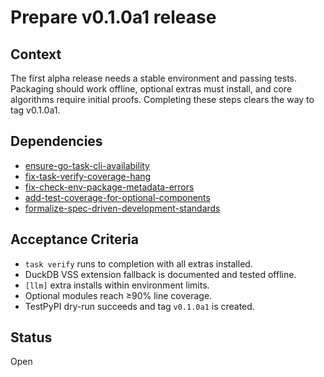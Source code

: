 # Prepare v0.1.0a1 release

## Context
The first alpha release needs a stable environment and passing tests. Packaging
should work offline, optional extras must install, and core algorithms require
initial proofs. Completing these steps clears the way to tag v0.1.0a1.

## Dependencies
- [ensure-go-task-cli-availability](ensure-go-task-cli-availability.md)
- [fix-task-verify-coverage-hang](fix-task-verify-coverage-hang.md)
- [fix-check-env-package-metadata-errors](fix-check-env-package-metadata-errors.md)
- [add-test-coverage-for-optional-components](add-test-coverage-for-optional-components.md)
- [formalize-spec-driven-development-standards](formalize-spec-driven-development-standards.md)

## Acceptance Criteria
- `task verify` runs to completion with all extras installed.
- DuckDB VSS extension fallback is documented and tested offline.
- `[llm]` extra installs within environment limits.
- Optional modules reach ≥90% line coverage.
- TestPyPI dry-run succeeds and tag `v0.1.0a1` is created.

## Status
Open
